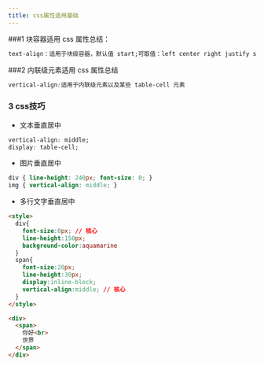 ```yaml
---
title: css属性适用基础
---
```


###1 块容器适用 css 属性总结：

```css
text-align：适用于块级容器，默认值 start;可取值：left center right justify start end 


```

###2 内联级元素适用 css 属性总结

```css
vertical-align:适用于内联级元素以及某些 table-cell 元素
```

### 3 css技巧

* 文本垂直居中 

```css
vertical-align: middle;
display: table-cell;
```

* 图片垂直居中

```css
div { line-height: 240px; font-size: 0; }
img { vertical-align: middle; }
```

* 多行文字垂直居中

```html
<style>
  div{
    font-size:0px; // 核心
    line-height:150px;
    background-color:aquamarine
  }
  span{
    font-size:20px;
    line-height:30px;
    display:inline-block;
    vertical-align:middle; // 核心
  }
</style>

<div>
  <span>
    你好<br>
    世界
  </span>
</div>
```

